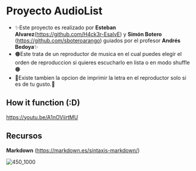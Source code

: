 # Proyecto AudioList
- ✨Este proyecto es realizado por **Esteban Alvarez**(https://github.com/H4ck3r-EsalvE) y **Simón Botero** (https://github.com/sboteroarango) guiados por el profesor **Andrés Bedoya**✨
- 🟠Este trata de un reproductor de musica en el cual puedes elegir el orden de reproduccion si quieres escucharlo en lista o en modo shuffle🟠
- 🌱Existe tambien la opcion de imprimir la letra en el reproductor solo si es de tu gusto.🌱

## How it function (:D)
https://youtu.be/A1nOVijrtMU

## Recursos 
**Markdown** (https://markdown.es/sintaxis-markdown/)

![450_1000](https://user-images.githubusercontent.com/77682919/114108272-5c8b0e00-9898-11eb-93f1-f0635d92a9c3.jpg)

